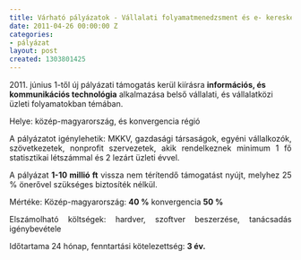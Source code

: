 ```yaml
---
title: Várható pályázatok - Vállalati folyamatmenedzsment és e- kereskedelem
date: 2011-04-26 00:00:00 Z
categories:
- pályázat
layout: post
created: 1303801425
---
```


<p>2011. június 1-től új pályázati támogatás kerül kiírásra <strong>információs, és kommunikációs technológia</strong> alkalmazása belső vállalati, és vállalatközi üzleti folyamatokban témában.</p><p style="text-align: justify;">Helye: közép-magyarország, és konvergencia régió</p><p style="text-align: justify;">A pályázatot igénylehetik: MKKV, gazdasági társaságok, egyéni vállalkozók, szövetkezetek, nonprofit szervezetek, akik rendelkeznek minimum 1 fő statisztikai létszámmal és 2 lezárt üzleti évvel.</p><p style="text-align: justify;">A pályázat <strong>1-10 millió ft</strong>&nbsp;vissza nem térítendő támogatást nyújt, melyhez&nbsp;25 % önerővel szükséges biztosíték nélkül.</p><p style="text-align: justify;">Mértéke: Közép-magyarország: <strong>40 %</strong> konvergencia <strong>50 %</strong></p><p style="text-align: justify;">Elszámolható költségek: hardver, szoftver beszerzése, tanácsadás igénybevétele</p><p style="text-align: justify;">Időtartama 24 hónap, fenntartási kötelezettség: <strong>3 év.</strong></p>
